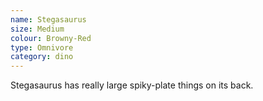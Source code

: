 ```yaml
---
name: Stegasaurus
size: Medium
colour: Browny-Red
type: Omnivore
category: dino
---
```


Stegasaurus has really large spiky-plate things on its back.